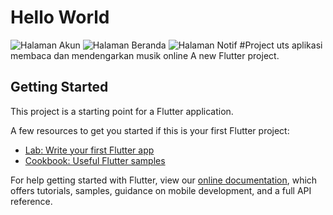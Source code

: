 # Hello World
![Halaman Akun](https://user-images.githubusercontent.com/100394777/155707142-8d3a29e4-27a9-4dc0-b83f-d9b4b00926cd.png)
![Halaman Beranda](https://user-images.githubusercontent.com/100394777/155707153-f7de5e43-b013-4b2e-a0fd-a5da31d3c1ab.png)
![Halaman Notif](https://user-images.githubusercontent.com/100394777/155707158-401fd304-4709-4f99-a79c-2e166451c290.png)
#Project uts aplikasi membaca dan mendengarkan musik online
A new Flutter project.

## Getting Started

This project is a starting point for a Flutter application.

A few resources to get you started if this is your first Flutter project:

- [Lab: Write your first Flutter app](https://flutter.dev/docs/get-started/codelab)
- [Cookbook: Useful Flutter samples](https://flutter.dev/docs/cookbook)

For help getting started with Flutter, view our
[online documentation](https://flutter.dev/docs), which offers tutorials,
samples, guidance on mobile development, and a full API reference.
